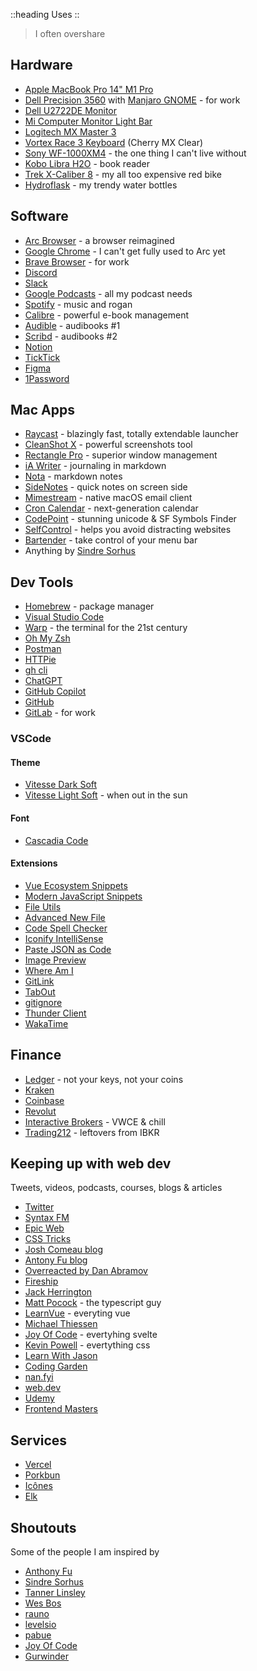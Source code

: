 ::heading
Uses
::
> I often overshare


## Hardware
- [Apple MacBook Pro 14" M1 Pro](https://www.apple.com/macbook-pro-14-and-16/)
- [Dell Precision 3560](https://www.dell.com/en-us/shop/dell-laptops/precision-3560-workstation/spd/precision-15-3560-laptop) with [Manjaro GNOME](https://manjaro.org/download/) - for work
- [Dell U2722DE Monitor](https://www.dell.com/en-us/shop/dell-ultrasharp-27-usb-c-hub-monitor-u2722de/apd/210-ayzg/monitors-monitor-accessories)
- [Mi Computer Monitor Light Bar](https://www.mi.com/global/product/mi-computer-monitor-light-bar/)
- [Logitech MX Master 3](https://www.logitech.com/en-us/products/mice/mx-master-3s.910-006557.html)
- [Vortex Race 3 Keyboard](https://mechanicalkeyboards.com/shop/index.php?l=product_detail&p=3917) (Cherry MX Clear)
- [Sony WF-1000XM4](https://electronics.sony.com/audio/headphones/truly-wireless/p/wf1000xm4-b) - the one thing I can't live without
- [Kobo Libra H2O](https://gl.kobobooks.com/products/kobo-libra-h2o) - book reader
- [Trek X-Caliber 8](https://www.trekbikes.com/us/en_US/bikes/mountain-bikes/cross-country-mountain-bikes/x-caliber/x-caliber-8/p/33193/) - my all too expensive red bike
- [Hydroflask](https://www.hydroflask.com/uk-en/) - my trendy water bottles


## Software
- [Arc Browser](https://arc.net/) - a browser reimagined
- [Google Chrome](https://www.google.com/chrome/) - I can't get fully used to Arc yet
- [Brave Browser](https://brave.com/) - for work
- [Discord](https://discord.com/) 
- [Slack](https://slack.com/)
- [Google Podcasts](https://podcasts.google.com/) - all my podcast needs
- [Spotify](https://www.spotify.com/) - music and rogan
- [Calibre](https://calibre-ebook.com/) - powerful e-book management
- [Audible](https://www.audible.com/) - audibooks #1
- [Scribd](https://www.scribd.com/) - audibooks #2
- [Notion](https://www.notion.so/)
- [TickTick](https://ticktick.com/?language=en_US)
- [Figma](https://www.figma.com/)
- [1Password](https://1password.com/)
  
## Mac Apps
- [Raycast](https://www.raycast.com/) - blazingly fast, totally extendable launcher
- [CleanShot X](https://cleanshot.com/) - powerful screenshots tool
- [Rectangle Pro](https://rectangleapp.com/pro) - superior window management
- [iA Writer](https://ia.net/writer) - journaling in markdown
- [Nota](https://nota.md/) - markdown notes
- [SideNotes](https://www.apptorium.com/sidenotes) - quick notes on screen side
- [Mimestream](https://mimestream.com/) - native macOS email client
- [Cron Calendar](https://cron.com/) - next-generation calendar
- [CodePoint](https://apps.apple.com/us/app/codepoint/id6444068649) - stunning unicode & SF Symbols Finder
- [SelfControl](https://selfcontrolapp.com/) - helps you avoid distracting websites
- [Bartender](https://www.macbartender.com/Bartender4/) - take control of your menu bar
- Anything by [Sindre Sorhus](https://sindresorhus.com/apps)

## Dev Tools
- [Homebrew](https://brew.sh/) - package manager
- [Visual Studio Code](https://code.visualstudio.com/)
- [Warp](https://www.warp.dev/) - the terminal for the 21st century
- [Oh My Zsh](https://ohmyz.sh/)
- [Postman](https://www.postman.com/)
- [HTTPie](https://httpie.io/)
- [gh cli](https://cli.github.com/)
- [ChatGPT](https://openai.com/blog/chatgpt/)
- [GitHub Copilot](https://github.com/features/copilot)
- [GitHub](https://github.com/)
- [GitLab](https://about.gitlab.com/) - for work


### VSCode
#### Theme
- [Vitesse Dark Soft](https://marketplace.visualstudio.com/items?itemName=antfu.theme-vitesse)
- [Vitesse Light Soft](https://marketplace.visualstudio.com/items?itemName=antfu.theme-vitesse) - when out in the sun

#### Font
- [Cascadia Code](https://github.com/microsoft/cascadia-code)

#### Extensions
- [Vue Ecosystem Snippets](https://marketplace.visualstudio.com/items?itemName=matijao.vue-nuxt-snippets)
- [Modern JavaScript Snippets](https://marketplace.visualstudio.com/items?itemName=matijao.modern-js-snippets)
- [File Utils](https://marketplace.visualstudio.com/items?itemName=sleistner.vscode-fileutils)
- [Advanced New File](https://marketplace.visualstudio.com/items?itemName=patbenatar.advanced-new-file)
- [Code Spell Checker](https://marketplace.visualstudio.com/items?itemName=streetsidesoftware.code-spell-checker)
- [Iconify IntelliSense](https://marketplace.visualstudio.com/items?itemName=antfu.iconify)
- [Paste JSON as Code](https://marketplace.visualstudio.com/items?itemName=quicktype.quicktype)
- [Image Preview](https://marketplace.visualstudio.com/items?itemName=kisstkondoros.vscode-gutter-preview)
- [Where Am I](https://marketplace.visualstudio.com/items?itemName=antfu.whereami)
- [GitLink](https://marketplace.visualstudio.com/items?itemName=qezhu.gitlink)
- [TabOut](https://marketplace.visualstudio.com/items?itemName=albert.TabOut)
- [gitignore](https://marketplace.visualstudio.com/items?itemName=michelemelluso.gitignore)
- [Thunder Client](https://marketplace.visualstudio.com/items?itemName=rangav.vscode-thunder-client)
- [WakaTime](https://marketplace.visualstudio.com/items?itemName=WakaTime.vscode-wakatime)

## Finance
- [Ledger](https://www.ledger.com/) - not your keys, not your coins
- [Kraken](https://www.kraken.com/)
- [Coinbase](https://pro.coinbase.com/)
- [Revolut](https://www.revolut.com)
- [Interactive Brokers](https://www.interactivebrokers.com/en/home.php) - VWCE & chill
- [Trading212](https://www.trading212.com/) - leftovers from IBKR


## Keeping up with web dev
Tweets, videos, podcasts, courses, blogs & articles
- [Twitter](https://twitter.com/home)
- [Syntax FM](https://syntax.fm/)
- [Epic Web](https://www.epicweb.dev/)
- [CSS Tricks](https://css-tricks.com/)
- [Josh Comeau blog](https://www.joshwcomeau.com/)
- [Antony Fu blog](https://antfu.me/posts)
- [Overreacted by Dan Abramov](https://overreacted.io/)
- [Fireship](https://www.youtube.com/c/Fireship)
- [Jack Herrington](https://www.youtube.com/@jherr)
- [Matt Pocock](https://www.youtube.com/@mattpocockuk) - the typescript guy
- [LearnVue](https://www.youtube.com/@LearnVue) - everyting vue
- [Michael Thiessen](https://michaelnthiessen.com/)
- [Joy Of Code](https://joyofcode.xyz/) - evertyhing svelte
- [Kevin Powell](https://www.youtube.com/@KevinPowell) - evertything css
- [Learn With Jason](https://www.youtube.com/@learnwithjason)
- [Coding Garden](https://www.youtube.com/c/CodingGarden?app=desktop)
- [nan.fyi](https://www.nan.fyi/)
- [web.dev](https://web.dev/)
- [Udemy](https://www.udemy.com/)
- [Frontend Masters](https://frontendmasters.com/)

## Services
- [Vercel](https://vercel.com/)
- [Porkbun](https://porkbun.com/)
- [Icônes](https://icones.js.org/) 
- [Elk](https://elk.zone/)


## Shoutouts
Some of the people I am inspired by
- [Anthony Fu](https://antfu.me?ref=matijao)
- [Sindre Sorhus](https://sindresorhus.com/?ref=matijao)
- [Tanner Linsley](https://twitter.com/tannerlinsley?ref=matijao)
- [Wes Bos](https://wesbos.com/?ref=matijao)
- [rauno](https://rauno.me?ref=matijao)
- [levelsio](https://twitter.com/levelsio?ref=matijao)
- [pabue](https://pabue.co/?ref=matijao)
- [Joy Of Code](https://joyofcode.xyz?ref=matijao)
- [Gurwinder](https://twitter.com/g_s_bhogal?ref=matijao)

